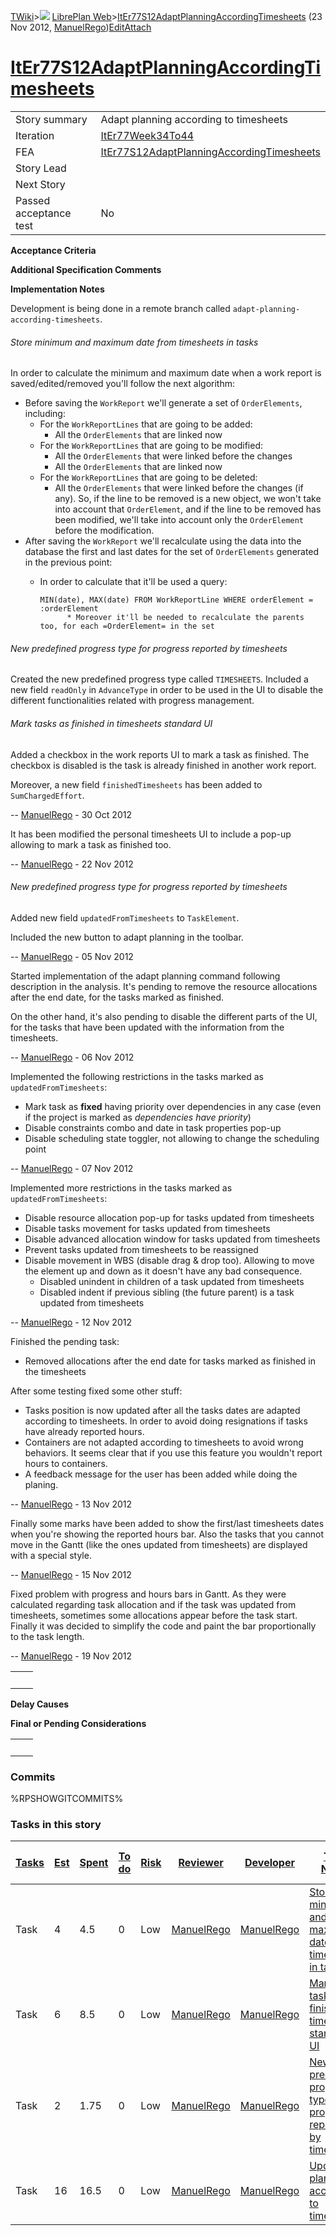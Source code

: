[TWiki](Main_WebHome)&gt;![](/twiki/pub/TWiki/TWikiDocGraphics/web-bg-small.gif) [LibrePlan Web](LibrePlan_WebHome)&gt;[ItEr77S12AdaptPlanningAccordingTimesheets](LibrePlan_ItEr77S12AdaptPlanningAccordingTimesheets "Topic revision: 16 (23 Nov 2012 - 08:16:56)") (23 Nov 2012, [ManuelRego](Main_ManuelRego))[Edit](LibrePlan_ItEr77S12AdaptPlanningAccordingTimesheets?t=1520343705 "Edit this topic text")[Attach](/twiki/bin/attach/LibrePlan/ItEr77S12AdaptPlanningAccordingTimesheets "Attach an image or document to this topic")  

 [ItEr77S12AdaptPlanningAccordingTimesheets](LibrePlan_ItEr77S12AdaptPlanningAccordingTimesheets)
=================================================================================================

|                        |                                                                                                  |
|------------------------|--------------------------------------------------------------------------------------------------|
| Story summary          | Adapt planning according to timesheets                                                           |
| Iteration              | [ItEr77Week34To44](LibrePlan_ItEr77Week34To44)                                                   |
| FEA                    | [ItEr77S12AdaptPlanningAccordingTimesheets](LibrePlan_ItEr77S12AdaptPlanningAccordingTimesheets) |
| Story Lead             |                                                                                                  |
| Next Story             |                                                                                                  |
| Passed acceptance test | No                                                                                               |

**Acceptance Criteria**

**Additional Specification Comments**

**Implementation Notes**

Development is being done in a remote branch called `adapt-planning-according-timesheets`.

######  Store minimum and maximum date from timesheets in tasks

In order to calculate the minimum and maximum date when a work report is saved/edited/removed you'll follow the next algorithm:

-   Before saving the `WorkReport` we'll generate a set of `OrderElements`, including:
    -   For the `WorkReportLines` that are going to be added:
        -   All the `OrderElements` that are linked now
    -   For the `WorkReportLines` that are going to be modified:
        -   All the `OrderElements` that were linked before the changes
        -   All the `OrderElements` that are linked now
    -   For the `WorkReportLines` that are going to be deleted:
        -   All the `OrderElements` that were linked before the changes (if any). So, if the line to be removed is a new object, we won't take into account that `OrderElement`, and if the line to be removed has been modified, we'll take into account only the `OrderElement` before the modification.
-   After saving the `WorkReport` we'll recalculate using the data into the database the first and last dates for the set of `OrderElements` generated in the previous point:
    -   In order to calculate that it'll be used a query:

            MIN(date), MAX(date) FROM WorkReportLine WHERE orderElement = :orderElement
                  * Moreover it'll be needed to recalculate the parents too, for each =OrderElement= in the set

######  New predefined progress type for progress reported by timesheets

Created the new predefined progress type called `TIMESHEETS`. Included a new field `readOnly` in `AdvanceType` in order to be used in the UI to disable the different functionalities related with progress management.

######  Mark tasks as finished in timesheets standard UI

Added a checkbox in the work reports UI to mark a task as finished. The checkbox is disabled is the task is already finished in another work report.

Moreover, a new field `finishedTimesheets` has been added to `SumChargedEffort`.

-- [ManuelRego](Main_ManuelRego) - 30 Oct 2012

It has been modified the personal timesheets UI to include a pop-up allowing to mark a task as finished too.

-- [ManuelRego](Main_ManuelRego) - 22 Nov 2012

######  New predefined progress type for progress reported by timesheets

Added new field `updatedFromTimesheets` to `TaskElement`.

Included the new button to adapt planning in the toolbar.

-- [ManuelRego](Main_ManuelRego) - 05 Nov 2012

Started implementation of the adapt planning command following description in the analysis. It's pending to remove the resource allocations after the end date, for the tasks marked as finished.

On the other hand, it's also pending to disable the different parts of the UI, for the tasks that have been updated with the information from the timesheets.

-- [ManuelRego](Main_ManuelRego) - 06 Nov 2012

Implemented the following restrictions in the tasks marked as `updatedFromTimesheets`:

-   Mark task as **fixed** having priority over dependencies in any case (even if the project is marked as *dependencies have priority*)
-   Disable constraints combo and date in task properties pop-up
-   Disable scheduling state toggler, not allowing to change the scheduling point

-- [ManuelRego](Main_ManuelRego) - 07 Nov 2012

Implemented more restrictions in the tasks marked as `updatedFromTimesheets`:

-   Disable resource allocation pop-up for tasks updated from timesheets
-   Disable tasks movement for tasks updated from timesheets
-   Disable advanced allocation window for tasks updated from timesheets
-   Prevent tasks updated from timesheets to be reassigned
-   Disable movement in WBS (disable drag & drop too). Allowing to move the element up and down as it doesn't have any bad consequence.
    -   Disabled unindent in children of a task updated from timesheets
    -   Disabled indent if previous sibling (the future parent) is a task updated from timesheets

-- [ManuelRego](Main_ManuelRego) - 12 Nov 2012

Finished the pending task:

-   Removed allocations after the end date for tasks marked as finished in the timesheets

After some testing fixed some other stuff:

-   Tasks position is now updated after all the tasks dates are adapted according to timesheets. In order to avoid doing resignations if tasks have already reported hours.
-   Containers are not adapted according to timesheets to avoid wrong behaviors. It seems clear that if you use this feature you wouldn't report hours to containers.
-   A feedback message for the user has been added while doing the planing.

-- [ManuelRego](Main_ManuelRego) - 13 Nov 2012

Finally some marks have been added to show the first/last timesheets dates when you're showing the reported hours bar. Also the tasks that you cannot move in the Gantt (like the ones updated from timesheets) are displayed with a special style.

-- [ManuelRego](Main_ManuelRego) - 15 Nov 2012

Fixed problem with progress and hours bars in Gantt. As they were calculated regarding task allocation and if the task was updated from timesheets, sometimes some allocations appear before the task start. Finally it was decided to simplify the code and paint the bar proportionally to the task length.

-- [ManuelRego](Main_ManuelRego) - 19 Nov 2012

|     |     |
|-----|-----|
|     |     |

**Delay Causes**

**Final or Pending Considerations**

|     |     |
|-----|-----|
|     |     |

###  Commits

%RPSHOWGITCOMMITS%

###  Tasks in this story

| [Tasks](LibrePlan_ItEr77S12AdaptPlanningAccordingTimesheets?sortcol=0;table=2;up=0#sorted_table "Sort by this column") | [Est](LibrePlan_ItEr77S12AdaptPlanningAccordingTimesheets?sortcol=1;table=2;up=0#sorted_table "Sort by this column") | [Spent](LibrePlan_ItEr77S12AdaptPlanningAccordingTimesheets?sortcol=2;table=2;up=0#sorted_table "Sort by this column") | [To do](LibrePlan_ItEr77S12AdaptPlanningAccordingTimesheets?sortcol=3;table=2;up=0#sorted_table "Sort by this column") | [Risk](LibrePlan_ItEr77S12AdaptPlanningAccordingTimesheets?sortcol=4;table=2;up=0#sorted_table "Sort by this column") | [Reviewer](LibrePlan_ItEr77S12AdaptPlanningAccordingTimesheets?sortcol=5;table=2;up=0#sorted_table "Sort by this column") | [Developer](LibrePlan_ItEr77S12AdaptPlanningAccordingTimesheets?sortcol=6;table=2;up=0#sorted_table "Sort by this column") | [Task Name](LibrePlan_ItEr77S12AdaptPlanningAccordingTimesheets?sortcol=7;table=2;up=0#sorted_table "Sort by this column")   | [Start Date](LibrePlan_ItEr77S12AdaptPlanningAccordingTimesheets?sortcol=8;table=2;up=0#sorted_table "Sort by this column") | [Est End Date](LibrePlan_ItEr77S12AdaptPlanningAccordingTimesheets?sortcol=9;table=2;up=0#sorted_table "Sort by this column") | [End Date](LibrePlan_ItEr77S12AdaptPlanningAccordingTimesheets?sortcol=10;table=2;up=0#sorted_table "Sort by this column") |
|------------------------------------------------------------------------------------------------------------------------|----------------------------------------------------------------------------------------------------------------------|------------------------------------------------------------------------------------------------------------------------|------------------------------------------------------------------------------------------------------------------------|-----------------------------------------------------------------------------------------------------------------------|---------------------------------------------------------------------------------------------------------------------------|----------------------------------------------------------------------------------------------------------------------------|------------------------------------------------------------------------------------------------------------------------------|-----------------------------------------------------------------------------------------------------------------------------|-------------------------------------------------------------------------------------------------------------------------------|----------------------------------------------------------------------------------------------------------------------------|
| Task                                                                                                                   | 4                                                                                                                    | 4.5                                                                                                                    | 0                                                                                                                      | Low                                                                                                                   | [ManuelRego](Main_ManuelRego)                                                                                             | [ManuelRego](Main_ManuelRego)                                                                                              | [Store minimum and maximum date from timesheets in tasks](LibrePlan_AnA07S10AdaptPlanningAccordingTimesheets#TasK1)          |                                                                                                                             |                                                                                                                               |                                                                                                                            |
| Task                                                                                                                   | 6                                                                                                                    | 8.5                                                                                                                    | 0                                                                                                                      | Low                                                                                                                   | [ManuelRego](Main_ManuelRego)                                                                                             | [ManuelRego](Main_ManuelRego)                                                                                              | [Mark tasks as finished in timesheets standard UI](LibrePlan_AnA07S10AdaptPlanningAccordingTimesheets#TasK2)                 |                                                                                                                             |                                                                                                                               |                                                                                                                            |
| Task                                                                                                                   | 2                                                                                                                    | 1.75                                                                                                                   | 0                                                                                                                      | Low                                                                                                                   | [ManuelRego](Main_ManuelRego)                                                                                             | [ManuelRego](Main_ManuelRego)                                                                                              | [New predefined progress type for progress reported by timesheets](LibrePlan_AnA07S10AdaptPlanningAccordingTimesheets#TasK3) |                                                                                                                             |                                                                                                                               |                                                                                                                            |
| Task                                                                                                                   | 16                                                                                                                   | 16.5                                                                                                                   | 0                                                                                                                      | Low                                                                                                                   | [ManuelRego](Main_ManuelRego)                                                                                             | [ManuelRego](Main_ManuelRego)                                                                                              | [Update planning according to timesheets](LibrePlan_AnA07S10AdaptPlanningAccordingTimesheets#TasK4)                          |                                                                                                                             |                                                                                                                               |                                                                                                                            |
